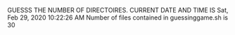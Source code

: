 GUESSS THE NUMBER OF DIRECTOIRES.
CURRENT DATE AND TIME IS
Sat, Feb 29, 2020 10:22:26 AM
Number of files contained in guessinggame.sh is
30
